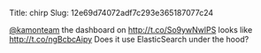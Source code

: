 Title: chirp
Slug: 12e69d74072adf7c293e365187077c24

<a href="http://twitter.com/kamonteam">@kamonteam</a> the dashboard on <a href="http://t.co/So9ywNwlPS">http://t.co/So9ywNwlPS</a> looks like <a href="http://t.co/ngBcbcAipy">http://t.co/ngBcbcAipy</a> Does it use ElasticSearch under the hood?
